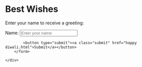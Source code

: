 <!DOCTYPE html>
<html lang="en">
<head>
    <meta charset="UTF-8">
    <meta name="viewport" content="width=device-width, initial-scale=1.0">
    <title>Wishes</title>
    <link rel="stylesheet" href="diwalicode homepage.css">
    
</head>
<body>
    <div class="container">
        <h1>Best Wishes</h1>
        <p>Enter your name to receive a  greeting:</p>
        <form id="nameForm">
            <label for="name">Name:</label>
            <input type="text" id="name" name="name" placeholder="Enter your name" required>
            
           
           
            <button type="submit"><a class="submit" href="happy diwali.html">Submit</a></button>
        </form>
        
    </div>
</body>
</html>
